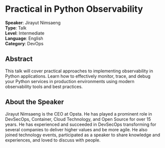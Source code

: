 # Practical in Python Observability

**Speaker**: Jirayut Nimsaeng  
**Type**: Talk  
**Level**: Intermediate  
**Language**: English  
**Category**: DevOps

## Abstract

This talk will cover practical approaches to implementing observability in Python applications. Learn how to effectively monitor, trace, and debug your Python services in production environments using modern observability tools and best practices.

## About the Speaker

Jirayut Nimsaeng is the CEO at Opsta. He has played a prominent role in DevSecOps, Container, Cloud Technology, and Open Source for over 15 years. He has experienced and succeeded in DevSecOps transforming for several companies to deliver higher values and be more agile. He also joined technology events, participated as a speaker to share knowledge and experiences, and loved to discuss with people.